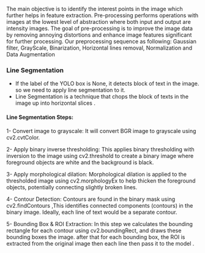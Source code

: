 The main objective is to
identify the interest points in the image which further helps in feature extraction.
Pre-processing performs operations with images at the lowest level of abstraction
where both input and output are intensity images. The goal of pre-processing is to
improve the image data by removing annoying distortions and enhance image
features significant for further processing. Our preprocessing sequence as
following: Gaussian filter, GrayScale, Binarization, Horizontal lines removal, Normalization and Data Augmentation

### Line Segmentation

* If the label of the YOLO box is None, it detects block of text in the image. so we need to apply line segmentation to it.
* Line Segmentation is a technique that chops the block of texts in the image up into horizontal slices .

#### Line Segmentation Steps:

1- Convert image to grayscale: It will convert BGR image to grayscale using cv2.cvtColor.

2- Apply binary inverse thresholding: This applies binary thresholding with inversion to the image using cv2.threshold to create a binary image where foreground objects are white and the background is black.

3- Apply morphological dilation: Morphological dilation is applied to the thresholded image using cv2.morphologyEx to help thicken the foreground objects, potentially connecting slightly broken lines.

4- Contour Detection: Contours are found in the binary mask using cv2.findContours  ,This identifies connected components (contours) in the binary image. Ideally, each line of text would be a separate contour. 

 5- Bounding Box & ROI Extraction: In this step we calculates the bounding rectangle for each contour using cv2.boundingRect, and draws these bounding boxes the image. after that for each bounding box, the ROI is extracted from the original image then each line then pass it to the model .